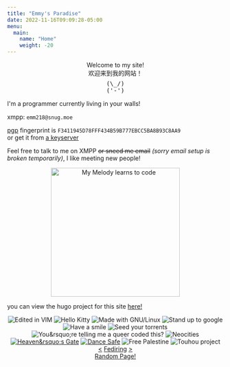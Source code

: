 ```yaml
---
title: "Emmy's Paradise"
date: 2022-11-16T09:09:28-05:00
menu: 
  main:
    name: "Home"
    weight: -20
---
```


<center>
Welcome to my site!
<br>
欢迎来到我的网站！
<br>
<pre title="bnuy" style="display:inline-block;cursor:default;margin:0.5em 0 0 0">
(\_/)
('-')
</pre>
</center>

<p title="there are hundreds of us">
I'm a programmer currently living in your walls!
</p>

xmpp: <code>emm218\@snug.moe</code>

[pgp](/pgp.asc)
fingerprint is `F3411945D78FFF434B59B777EBCC5BA8B93C8AA9`  
or get it from [a keyserver](https://keys.openpgp.org)

Feel free to talk to me on XMPP ~~or sneed me email~~ *(sorry email setup is broken temporarily)*, I like meeting new people!

<center>
<img src="/pix/mymelody.png" alt="My Melody learns to code" title="My Melody learns to code" width=300px>
</center>

you can view the hugo project for this site [here!](https://github.com/emm218/blog)

<center id="badges">
<img src="/pix/vim.gif" alt="Edited in VIM" title="it was actually neovim >:)">
<img src="/pix/hello-kitty.gif" alt="Hello Kitty">
<img src="/pix/gnu-linux.gif" alt="Made with GNU/Linux" title="gahnoo looniks">
<img src="/pix/anti-google.gif" alt="Stand up to google">
<img src="/pix/smile.gif" alt="Have a smile">
<img src="/pix/torrents.gif" alt="Seed your torrents">
<img src="/pix/queercoding.png" alt="You&amp;rsquo;re telling me a queer coded this?">
<img src="/pix/neocities.gif" alt="Neocities">
<a href="https://www.heavensgate.com/"><img src="/pix/heavens-gate.gif" alt="Heaven&amp;rsquo;s Gate" title="what if they're right?"></a>
<a href="https://dancesafe.org/"><img src="/pix/dancesafe.gif" alt="Dance Safe" title="always test your drugs!!!"></a>
<img src="/pix/free-palestine.gif" alt="Free Palestine">
<img src="/pix/2hu.gif" alt="Touhou project">
</center>

<center>
    <a href="https://fediring.net/previous?host=emm218.neocities.org">&lt;</a>
    <a href="https://fediring.net/">Fediring</a>
    <a href="https://fediring.net/next?host=emm218.neocities.org">&gt;</a>
    <br>
    <a href="https://fediring.net/random">Random Page!</a>
</center>
